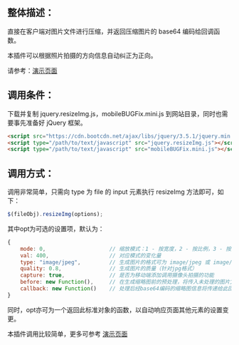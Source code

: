 整体描述：
--------
直接在客户端对图片文件进行压缩，并返回压缩图片的 base64 编码给回调函数。

本插件可以根据照片拍摄的方向信息自动纠正为正向。

请参考：[演示页面](https://windy2006.github.io/jquery.resizeImg/)

调用条件：
--------
下载并复制 jquery.resizeImg.js，mobileBUGFix.mini.js 到网站目录，同时也需要事先准备好 jQuery 框架。

```html
<script src="https://cdn.bootcdn.net/ajax/libs/jquery/3.5.1/jquery.min.js"></script>
<script type="/path/to/text/javascript" src="jquery.resizeImg.js"></script>
<script type="/path/to/text/javascript" src="mobileBUGFix.mini.js"></script>
```

调用方式：
--------
调用非常简单，只需向 type 为 file 的 input 元素执行 resizeImg 方法即可，如下：
```javascript
$(fileObj).resizeImg(options);
```
其中opt为可选的设置项，默认为：
```javascript
{
    mode: 0,                    // 缩放模式：1 - 按宽度，2 - 按比例，3 - 按大小
    val: 400,                   // 对应模式的变化量
    type: "image/jpeg",         // 生成图片的格式可为 image/jpeg 或 image/png
    quality: 0.8,               // 生成图片的质量（针对jpg格式）
    capture: true,              // 是否为移动端添加调用摄像头拍摄的功能
    before: new Function(),     // 在生成缩略图前的预处理，将传入未处理的图片文件对象
    callback: new Function()    // 处理后经base64编码的缩略图信息将传递给此回调函数
}
```
同时，opt亦可为一个返回此标准对象的函数，以自动响应页面其他元素的设置变更。

本插件调用比较简单，更多可参考 [演示页面](https://windy2006.github.io/jquery.resizeImg/)